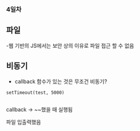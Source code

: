 ### 4일차 

## 파일 

 -웹 기반의 JS에서는 보안 상의 이유로 파일 접근 할 수 없음 

## 비동기 

 - callback 함수가 있는 것은 무조건 비동기? 

 ```
setTimeout(test, 5000)


 ```

 callback -> ~~했을 때 실행됨 

 파일 입출력했음 